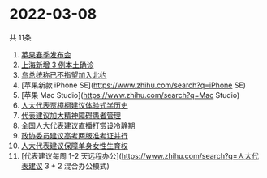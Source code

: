 # 2022-03-08
  共 11条

  <!-- BEGIN -->
  <!-- 最后更新时间:Tue Mar 08 2022 21:10:23 GMT+0000 (Coordinated Universal Time) -->
  1. [苹果春季发布会](https://www.zhihu.com/search?q=苹果春季发布会)
1. [上海新增 3 例本土确诊](https://www.zhihu.com/search?q=上海疫情)
1. [乌总统称已不指望加入北约](https://www.zhihu.com/search?q=俄罗斯乌克兰)
1. [苹果新款 iPhone SE](https://www.zhihu.com/search?q=iPhone SE)
1. [苹果 Mac Studio](https://www.zhihu.com/search?q=Mac Studio)
1. [人大代表贾樟柯建议体验式学历史](https://www.zhihu.com/search?q=人大代表贾樟柯)
1. [代表建议加大精神障碍患者管理](https://www.zhihu.com/search?q=人大代表建议加大精神障碍患者管理)
1. [全国人大代表建议直播打赏设冷静期](https://www.zhihu.com/search?q=直播打赏设冷静期)
1. [政协委员建议高考两版准考证并行](https://www.zhihu.com/search?q=高考纸版电子版准考证并行)
1. [人大代表建议保障单身女性生育权](https://www.zhihu.com/search?q=保障单身女性生育权)
1. [代表建议每周 1-2 天远程办公](https://www.zhihu.com/search?q=人大代表建议 3 + 2 混合办公模式)
  <!-- END -->
  